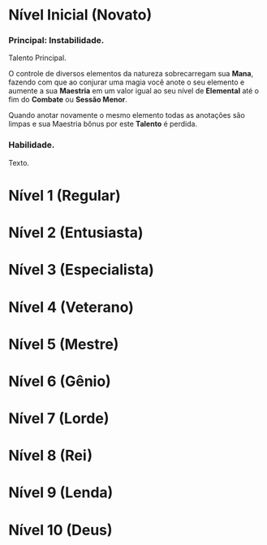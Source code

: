 # Nível Inicial (Novato)

### Principal: Instabilidade.

Talento Principal.

O controle de diversos elementos da natureza sobrecarregam sua **Mana**, fazendo com que ao conjurar uma magia você anote o seu elemento e aumente a sua **Maestria** em um valor igual ao seu nível de **Elemental** até o fim do **Combate** ou **Sessão Menor**.

Quando anotar novamente o mesmo elemento todas as anotações são limpas e sua Maestria bônus por este **Talento** é perdida. 

### Habilidade.

Texto.

# Nível 1 (Regular)

# Nível 2 (Entusiasta)

# Nível 3 (Especialista)

# Nível 4 (Veterano)

# Nível 5 (Mestre)

# Nível 6 (Gênio)

# Nível 7 (Lorde)

# Nível 8 (Rei)

# Nível 9 (Lenda)

# Nível 10 (Deus)
